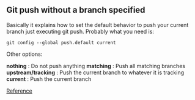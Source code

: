 ## Git push without a branch specified

Basically it explains how to set the default behavior to push your current branch just executing git push. Probably what you need is:

```
git config --global push.default current
```

Other options:

**nothing** : Do not push anything
**matching** : Push all matching branches
**upstream/tracking** : Push the current branch to whatever it is tracking
**current** : Push the current branch

[Reference](https://stackoverflow.com/questions/14031970/git-push-current-branch-shortcut)
